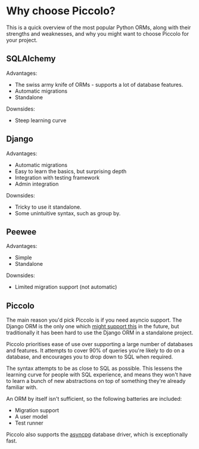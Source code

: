 # Why choose Piccolo?

This is a quick overview of the most popular Python ORMs, along with their strengths and weaknesses, and why you might want to choose Piccolo for your project.

## SQLAlchemy

Advantages:

 * The swiss army knife of ORMs - supports a lot of database features.
 * Automatic migrations
 * Standalone

Downsides:

 * Steep learning curve

## Django

Advantages:

 * Automatic migrations
 * Easy to learn the basics, but surprising depth
 * Integration with testing framework
 * Admin integration

Downsides:

 * Tricky to use it standalone.
 * Some unintuitive syntax, such as group by.

## Peewee

Advantages:

 * Simple
 * Standalone

Downsides:

 * Limited migration support (not automatic)

## Piccolo

The main reason you'd pick Piccolo is if you need asyncio support. The Django ORM is the only one which [might support this](https://www.aeracode.org/2018/06/04/django-async-roadmap/) in the future, but traditionally it has been hard to use the Django ORM in a standalone project.

Piccolo prioritises ease of use over supporting a large number of databases and features. It attempts to cover 90% of queries you're likely to do on a database, and encourages you to drop down to SQL when required.

The syntax attempts to be as close to SQL as possible. This lessens the learning curve for people with SQL experience, and means they won't have to learn a bunch of new abstractions on top of something they're already familiar with.

An ORM by itself isn't sufficient, so the following batteries are included:

* Migration support
* A user model
* Test runner

Piccolo also supports the [asyncpg](https://github.com/MagicStack/asyncpg) database driver, which is exceptionally fast.
